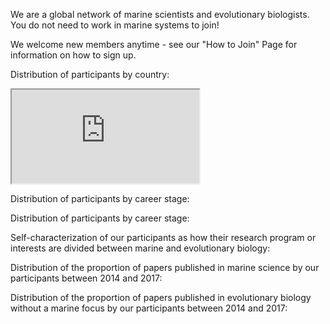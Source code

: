 We are a global network of marine scientists and evolutionary biologists. You do not need to work in marine systems to join! 

We welcome new members anytime - see our "How to Join" Page for information on how to sign up.

Distribution of participants by country:

<iframe src="https://docs.google.com/spreadsheets/d/e/2PACX-1vT1gteeKA8xna4mqtL8l6d2SxEm14T6CLzL2uY6QvJxzBh75R069UyFtHdK6I5oPUWohyEL_mN5iHur/pubchart?oid=166604481&amp;format=interactive"></iframe>

Distribution of participants by career stage:

Distribution of participants by career stage:

Self-characterization of our participants as how their research program or interests are divided between marine and evolutionary biology:

Distribution of the proportion of papers published in marine science by our participants between 2014 and 2017:

Distribution of the proportion of papers published in evolutionary biology without a marine focus by our participants between 2014 and 2017:
